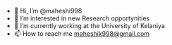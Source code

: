 - 👋 Hi, I’m @maheshi998
- 👀 I’m interested in new Research opportynities
- 🌱 I’m currently working at the University of Kelaniya
- 📫 How to reach me maheshik998@gmail.com

<!---
maheshi998/maheshi998 is a ✨ special ✨ repository because its `README.md` (this file) appears on your GitHub profile.
You can click the Preview link to take a look at your changes.
--->
